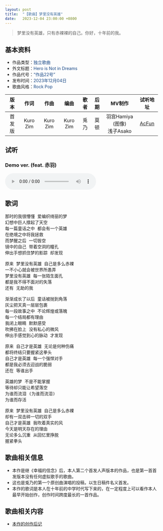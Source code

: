 ```yaml
---
layout: post
title:  "【歌曲】梦里没有英雄"
date:   2023-12-04 23:00:00 +0800
---
```


> 梦里没有英雄，只有赤裸裸的自己。你好，十年前的我。

## 基本资料

* 作品类型：<font color="#194987">独立歌曲</font>
* 外文标题：<font color="#194987">Hero is Not in Dreams</font>
* 作品代号：<font color="#194987">“作品22号”</font>
* 发布时间：<font color="#194987">2023年12月04日</font>
* 歌曲风格：<font color="#194987">Rock Pop</font>

| 版本 | 作词 | 作曲 | 编曲 | 歌者 | 后期 | MV制作 | 试听地址 |
| :--: | :--: | :--: | :--: | :--: | :--: | :--: | :--: | 
| 首发版 | Kuro Zim | Kuro Zim | Kuro Zim | 兎乃 | 莫顿 | 羽宫Hamiya (图像)<br>浅子Asako | [AcFun](https://www.acfun.cn/v/ac43138665) |

## 试听

### Demo ver. (feat. 赤羽)

<audio controls>
	<source src="/assets/audio/song22demo.wav" type="audio/wav">
</audio>

## 歌词

<pre>
那时的我很懵懂 爱编织绮丽的梦
幻想中巨人撑起了天空
每一篇童话之中 都会有一个英雄
在绝境之中将我拯救
而梦醒之后 一切皆空
镜中的自己 带着空洞的瞳孔
伸出手想抓住梦的影踪 却发现

原来 梦里没有英雄 自己是多么赤裸
一不小心就会被世界所愚弄
梦里没有英雄 每一张陌生面孔
都是我不得不面对的失落
还有 无助的我

渐渐成长了以后 童话被抛到角落
灰尘把天真一层层包裹
每一段故事之中 不论辉煌或落魄
每一个结局都有理由
我闭上眼睛 默默感受
吹拂在脸上 没有私心的微风
伸出手感觉到心的脉动 才发现

原来 自己才是英雄 无论是何种伤痛
都将终结只要握紧这拳头
自己才是英雄 每一个强悍对手
都是我必须去迎战的脆弱
还在 等谁出手

英雄的梦 不是不能掌握
等待却只能让希望落空
为谁而流泪 (为谁而流泪)
为谁而存活

原来 梦里没有英雄 自己是多么赤裸
却有一双击碎一切的双手
自己才是英雄 我吹着真实的风
今天是明天存在的理由
无论多么沉重 从回忆里挣脱
握紧拳头
</pre>

## 歌曲相关信息

* 本作是继《幸福的信念》后，本人第二个首发人声版本的作品，也是第一首首发版本没有任何虚拟歌手的歌曲。
* 这也是兎乃的第一个原创曲演唱的投稿，以生日稿件名义首发。
* 本作的歌词是本人在十年前的中学时代写下来的，在一定程度上可以看作本人最早开始创作，创作时间跨度最长的一首作品。

## 歌曲相关内容

* [本作的创作后记](https://www.acfun.cn/v/ac43138916)